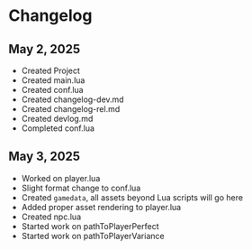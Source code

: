 # Changelog

## May 2, 2025

- Created Project
- Created main.lua
- Created conf.lua
- Created changelog-dev.md
- Created changelog-rel.md
- Created devlog.md
- Completed conf.lua

## May 3, 2025

- Worked on player.lua
- Slight format change to conf.lua
- Created `gamedata`, all assets beyond Lua scripts will go here
- Added proper asset rendering to player.lua
- Created npc.lua
- Started work on pathToPlayerPerfect
- Started work on pathToPlayerVariance